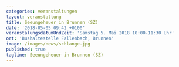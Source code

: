 ```yaml
---
categories: veranstaltungen
layout: veranstaltung
title: Seeungeheuer in Brunnen (SZ)
date: '2018-05-05 09:42 +0100'
veranstalungsdatumUndZeit: 'Samstag 5. Mai 2018 10:00-11:30 Uhr'
ort: 'Bushaltestelle Fallenbach, Brunnen'
image: /images/news/schlange.jpg
published: true
tagline: Seeungeheuer in Brunnen (SZ)
---
```

